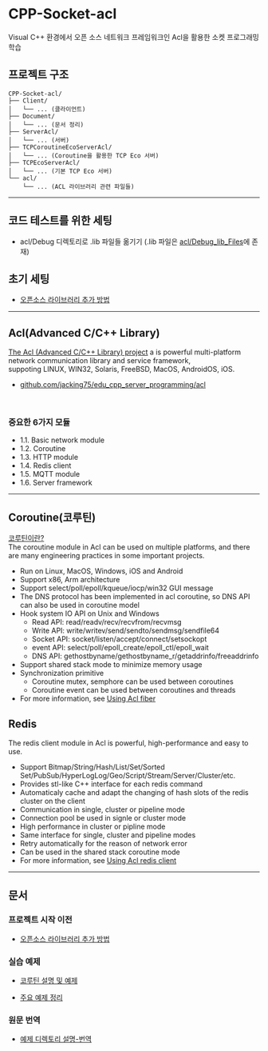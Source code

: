# CPP-Socket-acl

Visual C++ 환경에서 오픈 소스 네트워크 프레임워크인 Acl을 활용한 소켓 프로그래밍 학습

## 프로젝트 구조

```
CPP-Socket-acl/
├── Client/
│   └── ... (클라이언트)
├── Document/
│   └── ... (문서 정리)
├── ServerAcl/
│   └── ... (서버)
├── TCPCoroutineEcoServerAcl/
│   └── ... (Coroutine을 활용한 TCP Eco 서버)
├── TCPEcoServerAcl/
│   └── ... (기본 TCP Eco 서버)
└── acl/
    └── ... (ACL 라이브러리 관련 파일들)

```

------------------------------

## 코드 테스트를 위한 세팅
- acl/Debug 디렉토리로 .lib 파일들 옮기기 (.lib 파일은 [acl/Debug_lib_Files](./acl/Debug_lib_Files)에 존재)
 
## 초기 세팅
* [오픈소스 라이브러리 추가 방법](./Document/Build.md)


------------------------------

## Acl(Advanced C/C++ Library)
[The Acl (Advanced C/C++ Library) project](https://github.com/acl-dev/acl/tree/master) a is powerful multi-platform network communication library and service framework, 
<br>
suppoting LINUX, WIN32, Solaris, FreeBSD, MacOS, AndroidOS, iOS. 

* [github.com/jacking75/edu_cpp_server_programming/acl](https://github.com/jacking75/edu_cpp_server_programming/tree/main/acl)

<br>


### 중요한 6가지 모듈
* 1.1. Basic network module
* 1.2. Coroutine
* 1.3. HTTP module
* 1.4. Redis client
* 1.5. MQTT module
* 1.6. Server framework

------------------------------
## Coroutine(코루틴)
[코루틴이란?](./Document/Coroutine.md)  <br>
The coroutine module in Acl can be used on multiple platforms, and there are many engineering practices in some important projects.

* Run on Linux, MacOS, Windows, iOS and Android
* Support x86, Arm architecture
* Support select/poll/epoll/kqueue/iocp/win32 GUI message
* The DNS protocol has been implemented in acl coroutine, so DNS API can also be used in coroutine model
* Hook system IO API on Unix and Windows
    + Read API: read/readv/recv/recvfrom/recvmsg
    + Write API: write/writev/send/sendto/sendmsg/sendfile64
    + Socket API: socket/listen/accept/connect/setsockopt
    + event API: select/poll/epoll_create/epoll_ctl/epoll_wait
    + DNS API: gethostbyname/gethostbyname_r/getaddrinfo/freeaddrinfo
* Support shared stack mode to minimize memory usage
* Synchronization primitive
    + Coroutine mutex, semphore can be used between coroutines
    + Coroutine event can be used between coroutines and threads
* For more information, see [Using Acl fiber](https://github.com/acl-dev/acl/blob/master/lib_fiber/README_en.md)

## Redis
The redis client module in Acl is powerful, high-performance and easy to use.

* Support Bitmap/String/Hash/List/Set/Sorted Set/PubSub/HyperLogLog/Geo/Script/Stream/Server/Cluster/etc.
* Provides stl-like C++ interface for each redis command
* Automaticaly cache and adapt the changing of hash slots of the redis cluster on the client
* Communication in single, cluster or pipeline mode
* Connection pool be used in signle or cluster mode
* High performance in cluster or pipline mode
* Same interface for single, cluster and pipeline modes
* Retry automatically for the reason of network error
* Can be used in the shared stack coroutine mode
* For more information, see [Using Acl redis client](https://github.com/acl-dev/acl/blob/master/lib_acl_cpp/samples/redis/README.md)

--------------------------

## 문서

### 프로젝트 시작 이전
* [오픈소스 라이브러리 추가 방법](./Document/Build.md)

### 실습 예제
* [코루틴 설명 및 예제](./Document/Coroutine.md)

* [주요 예제 정리](./Document/EX.md)


### 원문 번역
* [예제 디렉토리 설명-번역](./Document/SAMPLES-KO.md) 






